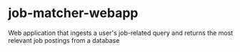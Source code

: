 # job-matcher-webapp
Web application that ingests a user's job-related query and returns the most relevant job postings from a database
